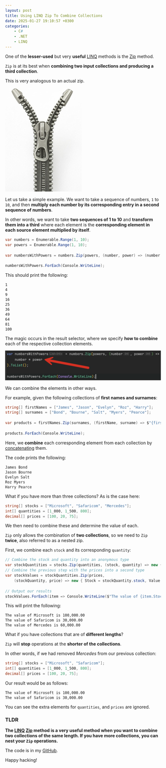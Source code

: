 ```yaml
---
layout: post
title: Using LINQ Zip To Combine Collections
date: 2025-01-27 19:10:57 +0300
categories:
    - C#
    - .NET
    - LINQ
---
```


One of the **lesser-used** but very **useful** [LINQ](https://learn.microsoft.com/en-us/dotnet/csharp/linq/) methods is the [Zip](https://learn.microsoft.com/en-us/dotnet/api/system.linq.enumerable.zip?view=net-9.0) method.

`Zip` is at its best when **combining two input collections and producing a third collection**.

This is very analogous to an actual zip.

![Zip](../images/2025/01/Zip.png)

Let us take a simple example. We want to take a sequence of numbers, `1` to `10`, and then **multiply each number by its corresponding entry in a second sequence of numbers**.

In other words, we want to take **two sequences of 1 to 10** and **transform them into a third** where each element is the **corresponding element in each source element multiplied by itself**.

```c#
var numbers = Enumerable.Range(1, 10);
var powers = Enumerable.Range(1, 10);

var numbersWithPowers = numbers.Zip(powers, (number, power) => (number * power)).ToList();

numbersWithPowers.ForEach(Console.WriteLine);
```

This should print the following:

```plaintext
1
4
9
16
25
36
49
64
81
100
```

The magic occurs in the result selector, where we specify **how to combine** each of the respective collection elements.

![ZipResultSelector](../images/2025/01/ZipResultSelector.png)

We can combine the elements in other ways. 

For example, given the following collections of **first names and surnames**:

```c#
string[] firstNames = ["James", "Jason", "Evelyn", "Roz", "Harry"];
string[] surnames = ["Bond", "Bourne", "Salt", "Myers", "Pearce"];

var products = firstNames.Zip(surnames, (firstName, surname) => $"{firstName} {surname}").ToList();

products.ForEach(Console.WriteLine);
```

Here, we **combine** each corresponding element from each collection by [concatenating](https://en.wikipedia.org/wiki/Concatenation) them.

The code prints the following:

```plaintext
James Bond
Jason Bourne
Evelyn Salt
Roz Myers
Harry Pearce
```

What if you have more than three collections? As is the case here:

```c#
string[] stocks = ["Microsoft", "Safaricom", "Mercedes"];
int[] quantities = [1_000, 1_500, 800];
decimal[] prices = [100, 20, 75];
```

We then need to combine these and determine the value of each.

`Zip` only allows the combination of **two collections**, so we need to `Zip` **twice**, also referred to as a nested zip.

First, we combine each `stock` and its corresponding `quantity`:

```c#
// Combine the stock and quantity into an anonymous type
var stockQuantities = stocks.Zip(quantities, (stock, quantity) => new { stock, quantity }).ToList();
// Combine the previous step with the prices into a second type
var stockValues = stockQuantities.Zip(prices,
    (stockQuantity, price) => new { Stock = stockQuantity.stock, Value = stockQuantity.quantity * price }).ToList();

// Output our results
stockValues.ForEach(item => Console.WriteLine($"The value of {item.Stock} is {item.Value:#,0.00}"));
```

This will print the following:

```plaintext
The value of Microsoft is 100,000.00
The value of Safaricom is 30,000.00
The value of Mercedes is 60,000.00
```

What if you have collections that are of **different lengths**?

`Zip` will **stop** operations at the **shorter of the collections**.

In other words, if we had removed *Mercedes* from our previous collection:

```c#
string[] stocks = ["Microsoft", "Safaricom"];
int[] quantities = [1_000, 1_500, 800];
decimal[] prices = [100, 20, 75];
```

Our result would be as follows:

```plaintext
The value of Microsoft is 100,000.00
The value of Safaricom is 30,000.00
```

You can see the extra elements for `quantities`, and `prices` are ignored.

### TLDR

**The [LINQ](https://learn.microsoft.com/en-us/dotnet/csharp/linq/) [Zip](https://learn.microsoft.com/en-us/dotnet/api/system.linq.enumerable.zip?view=net-9.0) method is a very useful method when you want to combine two collections of the same length. If you have more collections, you can nest your `Zip` operations.**

The code is in my [GitHub](https://github.com/conradakunga/BlogCode/tree/master/2025-01-27%20-%20Zip).

Happy hacking!
